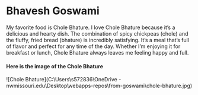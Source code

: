 # Bhavesh Goswami
My favorite food is Chole Bhature. I love Chole Bhature because it’s a delicious and hearty dish. The combination of spicy chickpeas (chole) and the fluffy, fried bread (bhature) is incredibly satisfying. It’s a meal that’s full of flavor and perfect for any time of the day. Whether I’m enjoying it for breakfast or lunch, Chole Bhature always leaves me feeling happy and full.

#### Here is the image of the Chole Bhature 
![Chole Bhature](C:\Users\s572836\OneDrive - nwmissouri.edu\Desktop\webapps-repos\from-goswami\chole-bhature.jpg)